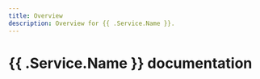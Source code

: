 ```yaml
---
title: Overview
description: Overview for {{ .Service.Name }}.
---
```


# {{ .Service.Name }} documentation
